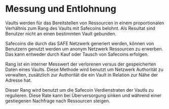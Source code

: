 # Messung und Entlohnung

Vaults werden für das Bereitstellen von Ressourcen in einem proportionalen Verhältnis zum Rang des Vaults mit Safecoins belohnt. Als Resultat sind Benutzer nicht an einen bestimmten Vault gebunden.

Safecoins die durch das SAFE Netzwerk generiert werden, können von Benutzern genutzt werden um anonym Netzwerk Ressourcen zu erwerben. Das kann entweder durch Kauf oder Tausch von Safecoins erfolgen.

Rang ist ein interner Messwert der verlorenen versus der gespeicherten Daten eines Vaults. Diese Methode wird benutzt um Netzwerk Authorität zu verwalten, zusätzlich zur Authorität die ein Vault in Relation zur Nähe der Adresse hat.

Dieser Rang wird benutzt um die Safecoin Verdienstraten der Vautls zu regulieren. Diese Rate kann bei Überversorgung sinken und während einer gestiegenen Nachfrage nach Ressourcen steigen.
